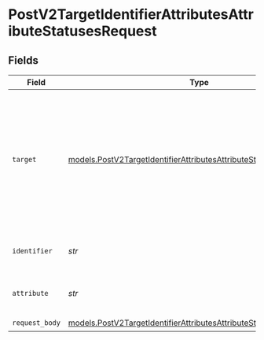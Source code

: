 # PostV2TargetIdentifierAttributesAttributeStatusesRequest


## Fields

| Field                                                                                                                                            | Type                                                                                                                                             | Required                                                                                                                                         | Description                                                                                                                                      | Example                                                                                                                                          |
| ------------------------------------------------------------------------------------------------------------------------------------------------ | ------------------------------------------------------------------------------------------------------------------------------------------------ | ------------------------------------------------------------------------------------------------------------------------------------------------ | ------------------------------------------------------------------------------------------------------------------------------------------------ | ------------------------------------------------------------------------------------------------------------------------------------------------ |
| `target`                                                                                                                                         | [models.PostV2TargetIdentifierAttributesAttributeStatusesTarget](../models/postv2targetidentifierattributesattributestatusestarget.md)           | :heavy_check_mark:                                                                                                                               | Whether the attribute is on an object or a list. Please note that company and person objects do not support status attributes at this time.      | lists                                                                                                                                            |
| `identifier`                                                                                                                                     | *str*                                                                                                                                            | :heavy_check_mark:                                                                                                                               | N/A                                                                                                                                              | 33ebdbe9-e529-47c9-b894-0ba25e9c15c0                                                                                                             |
| `attribute`                                                                                                                                      | *str*                                                                                                                                            | :heavy_check_mark:                                                                                                                               | N/A                                                                                                                                              | 41252299-f8c7-4b5e-99c9-4ff8321d2f96                                                                                                             |
| `request_body`                                                                                                                                   | [models.PostV2TargetIdentifierAttributesAttributeStatusesRequestBody](../models/postv2targetidentifierattributesattributestatusesrequestbody.md) | :heavy_check_mark:                                                                                                                               | N/A                                                                                                                                              |                                                                                                                                                  |